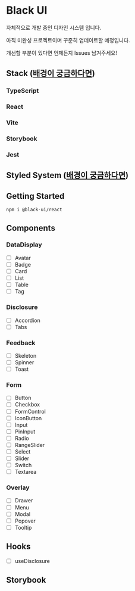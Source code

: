 # Black UI

자체적으로 개발 중인 디자인 시스템 입니다.

아직 미완성 프로젝트이며 꾸준히 업데이트할 예정입니다.

개선할 부분이 있다면 언제든지 Issues 남겨주세요!

## Stack ([배경이 궁금하다면](https://velog.io/@hyeon9782/%EB%82%98%EB%A7%8C%EC%9D%98-%EB%94%94%EC%9E%90%EC%9D%B8-%EC%8B%9C%EC%8A%A4%ED%85%9C%EC%9D%84-%EB%A7%8C%EB%93%A4%EC%96%B4%EB%B3%B4%EC%9E%90-%EA%B8%B0%EC%88%A0-%EC%8A%A4%ED%83%9D-%EC%84%A0%EC%A0%95))

### TypeScript

### React

### Vite

### Storybook

### Jest

## Styled System ([배경이 궁금하다면]())

###

## Getting Started

```
npm i @black-ui/react
```

## Components

### DataDisplay

- [ ] Avatar
- [ ] Badge
- [ ] Card
- [ ] List
- [ ] Table
- [ ] Tag

### Disclosure

- [ ] Accordion
- [ ] Tabs

### Feedback

- [ ] Skeleton
- [ ] Spinner
- [ ] Toast

### Form

- [ ] Button
- [ ] Checkbox
- [ ] FormControl
- [ ] IconButton
- [ ] Input
- [ ] PinInput
- [ ] Radio
- [ ] RangeSlider
- [ ] Select
- [ ] Slider
- [ ] Switch
- [ ] Textarea

### Overlay

- [ ] Drawer
- [ ] Menu
- [ ] Modal
- [ ] Popover
- [ ] Tooltip

## Hooks

- [ ] useDisclosure

## Storybook
